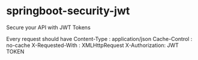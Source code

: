 # springboot-security-jwt
Secure your API with JWT Tokens

Every request should have
Content-Type : application/json
Cache-Control : no-cache
X-Requested-With : XMLHttpRequest
X-Authorization: JWT TOKEN
